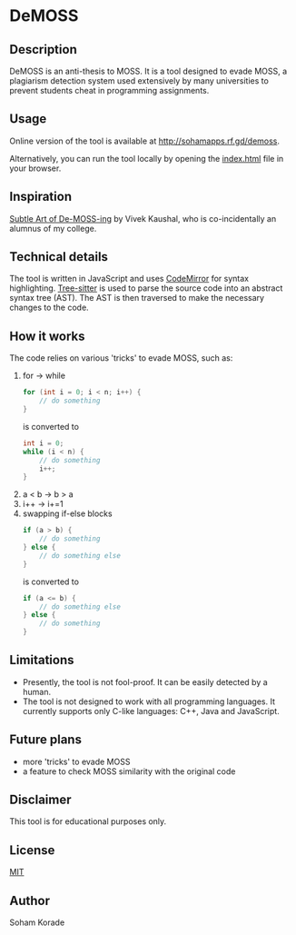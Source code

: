 # DeMOSS

## Description

DeMOSS is an anti-thesis to MOSS. It is a tool designed to evade MOSS, a plagiarism detection system used extensively by many universities to prevent students cheat in programming assignments.

## Usage

Online version of the tool is available at http://sohamapps.rf.gd/demoss.

Alternatively, you can run the tool locally by opening the [index.html](index.html) file in your browser.

## Inspiration
[Subtle Art of De-MOSS-ing](https://vivek-kaushal.medium.com/subtle-art-of-de-moss-ing-58ad4ea32c68) by Vivek Kaushal, who is co-incidentally an alumnus of my college.

## Technical details
The tool is written in JavaScript and uses [CodeMirror](https://codemirror.net/) for syntax highlighting. [Tree-sitter](https://tree-sitter.github.io/tree-sitter/) is used to parse the source code into an abstract syntax tree (AST). The AST is then traversed to make the necessary changes to the code.

## How it works
The code relies on various 'tricks' to evade MOSS, such as:
1. for -> while
	```cpp
	for (int i = 0; i < n; i++) {
		// do something
	}
	```
	is converted to
	```cpp
	int i = 0;
	while (i < n) {
		// do something
		i++;
	}
	```
2. a < b -> b > a
3. i++ -> i+=1
4. swapping if-else blocks
	```cpp
	if (a > b) {
		// do something
	} else {
		// do something else
	}
	```
	is converted to
	```cpp
	if (a <= b) {
		// do something else
	} else {
		// do something
	}
	```

## Limitations
- Presently, the tool is not fool-proof. It can be easily detected by a human.
- The tool is not designed to work with all programming languages. It currently supports only C-like languages: C++, Java and JavaScript.

## Future plans
- more 'tricks' to evade MOSS
- a feature to check MOSS similarity with the original code

## Disclaimer
This tool is for educational purposes only.

## License
[MIT](LICENSE)

## Author
Soham Korade



